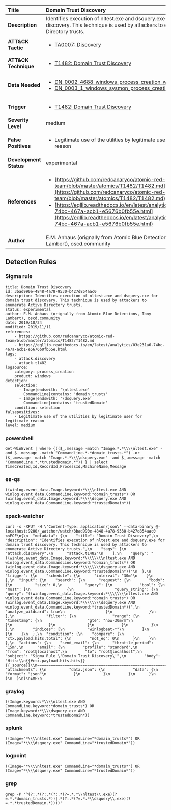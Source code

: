 | Title                    | Domain Trust Discovery       |
|:-------------------------|:------------------|
| **Description**          | Identifies execution of nltest.exe and dsquery.exe for domain trust discovery. This technique is used by attackers to enumerate Active Directory trusts. |
| **ATT&amp;CK Tactic**    |  <ul><li>[TA0007: Discovery](https://attack.mitre.org/tactics/TA0007)</li></ul>  |
| **ATT&amp;CK Technique** | <ul><li>[T1482: Domain Trust Discovery](https://attack.mitre.org/techniques/T1482)</li></ul>  |
| **Data Needed**          | <ul><li>[DN_0002_4688_windows_process_creation_with_commandline](../Data_Needed/DN_0002_4688_windows_process_creation_with_commandline.md)</li><li>[DN_0003_1_windows_sysmon_process_creation](../Data_Needed/DN_0003_1_windows_sysmon_process_creation.md)</li></ul>  |
| **Trigger**              | <ul><li>[T1482: Domain Trust Discovery](../Triggers/T1482.md)</li></ul>  |
| **Severity Level**       | medium |
| **False Positives**      | <ul><li>Legitimate use of the utilities by legitimate user for legitimate reason</li></ul>  |
| **Development Status**   | experimental |
| **References**           | <ul><li>[https://github.com/redcanaryco/atomic-red-team/blob/master/atomics/T1482/T1482.md](https://github.com/redcanaryco/atomic-red-team/blob/master/atomics/T1482/T1482.md)</li><li>[https://eqllib.readthedocs.io/en/latest/analytics/03e231a6-74bc-467a-acb1-e5676b0fb55e.html](https://eqllib.readthedocs.io/en/latest/analytics/03e231a6-74bc-467a-acb1-e5676b0fb55e.html)</li></ul>  |
| **Author**               | E.M. Anhaus (orignally from Atomic Blue Detections, Tony Lambert), oscd.community |


## Detection Rules

### Sigma rule

```
title: Domain Trust Discovery
id: 3bad990e-4848-4a78-9530-b427d854aac0
description: Identifies execution of nltest.exe and dsquery.exe for domain trust discovery. This technique is used by attackers to enumerate Active Directory trusts.
status: experimental
author: E.M. Anhaus (orignally from Atomic Blue Detections, Tony Lambert), oscd.community
date: 2019/10/24
modified: 2019/11/11
references:
    - https://github.com/redcanaryco/atomic-red-team/blob/master/atomics/T1482/T1482.md
    - https://eqllib.readthedocs.io/en/latest/analytics/03e231a6-74bc-467a-acb1-e5676b0fb55e.html
tags:
    - attack.discovery
    - attack.t1482
logsource:
    category: process_creation
    product: windows
detection:
    selection:
      - Image|endswith: '\nltest.exe'
        CommandLine|contains: 'domain_trusts'
      - Image|endswith: '\dsquery.exe'
        CommandLine|contains: 'trustedDomain'
    condition: selection
falsepositives:
    - Legitimate use of the utilities by legitimate user for legitimate reason
level: medium

```





### powershell
    
```
Get-WinEvent | where {(($_.message -match "Image.*.*\\\\nltest.exe" -and $_.message -match "CommandLine.*.*domain_trusts.*") -or ($_.message -match "Image.*.*\\\\dsquery.exe" -and $_.message -match "CommandLine.*.*trustedDomain.*")) } | select TimeCreated,Id,RecordId,ProcessId,MachineName,Message
```


### es-qs
    
```
((winlog.event_data.Image.keyword:*\\\\nltest.exe AND winlog.event_data.CommandLine.keyword:*domain_trusts*) OR (winlog.event_data.Image.keyword:*\\\\dsquery.exe AND winlog.event_data.CommandLine.keyword:*trustedDomain*))
```


### xpack-watcher
    
```
curl -s -XPUT -H \'Content-Type: application/json\' --data-binary @- localhost:9200/_watcher/watch/3bad990e-4848-4a78-9530-b427d854aac0 <<EOF\n{\n  "metadata": {\n    "title": "Domain Trust Discovery",\n    "description": "Identifies execution of nltest.exe and dsquery.exe for domain trust discovery. This technique is used by attackers to enumerate Active Directory trusts.",\n    "tags": [\n      "attack.discovery",\n      "attack.t1482"\n    ],\n    "query": "((winlog.event_data.Image.keyword:*\\\\\\\\nltest.exe AND winlog.event_data.CommandLine.keyword:*domain_trusts*) OR (winlog.event_data.Image.keyword:*\\\\\\\\dsquery.exe AND winlog.event_data.CommandLine.keyword:*trustedDomain*))"\n  },\n  "trigger": {\n    "schedule": {\n      "interval": "30m"\n    }\n  },\n  "input": {\n    "search": {\n      "request": {\n        "body": {\n          "size": 0,\n          "query": {\n            "bool": {\n              "must": [\n                {\n                  "query_string": {\n                    "query": "((winlog.event_data.Image.keyword:*\\\\\\\\nltest.exe AND winlog.event_data.CommandLine.keyword:*domain_trusts*) OR (winlog.event_data.Image.keyword:*\\\\\\\\dsquery.exe AND winlog.event_data.CommandLine.keyword:*trustedDomain*))",\n                    "analyze_wildcard": true\n                  }\n                }\n              ],\n              "filter": {\n                "range": {\n                  "timestamp": {\n                    "gte": "now-30m/m"\n                  }\n                }\n              }\n            }\n          }\n        },\n        "indices": [\n          "winlogbeat-*"\n        ]\n      }\n    }\n  },\n  "condition": {\n    "compare": {\n      "ctx.payload.hits.total": {\n        "not_eq": 0\n      }\n    }\n  },\n  "actions": {\n    "send_email": {\n      "throttle_period": "15m",\n      "email": {\n        "profile": "standard",\n        "from": "root@localhost",\n        "to": "root@localhost",\n        "subject": "Sigma Rule \'Domain Trust Discovery\'",\n        "body": "Hits:\\n{{#ctx.payload.hits.hits}}{{_source}}\\n================================================================================\\n{{/ctx.payload.hits.hits}}",\n        "attachments": {\n          "data.json": {\n            "data": {\n              "format": "json"\n            }\n          }\n        }\n      }\n    }\n  }\n}\nEOF\n
```


### graylog
    
```
((Image.keyword:*\\\\nltest.exe AND CommandLine.keyword:*domain_trusts*) OR (Image.keyword:*\\\\dsquery.exe AND CommandLine.keyword:*trustedDomain*))
```


### splunk
    
```
((Image="*\\\\nltest.exe" CommandLine="*domain_trusts*") OR (Image="*\\\\dsquery.exe" CommandLine="*trustedDomain*"))
```


### logpoint
    
```
((Image="*\\\\nltest.exe" CommandLine="*domain_trusts*") OR (Image="*\\\\dsquery.exe" CommandLine="*trustedDomain*"))
```


### grep
    
```
grep -P '^(?:.*(?:.*(?:.*(?=.*.*\\nltest\\.exe)(?=.*.*domain_trusts.*))|.*(?:.*(?=.*.*\\dsquery\\.exe)(?=.*.*trustedDomain.*))))'
```



